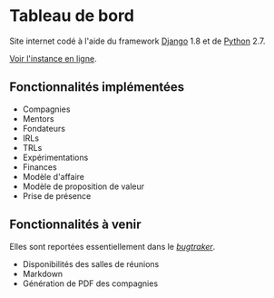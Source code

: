 # Tableau de bord

Site internet codé à l'aide du framework [Django](https://www.djangoproject.com/) 1.8 et de [Python](https://www.python.org/) 2.7.

[Voir l'instance en ligne](http://kpi.etsmtl.ca).


## Fonctionnalités implémentées

- Compagnies
- Mentors
- Fondateurs
- IRLs
- TRLs
- Expérimentations
- Finances
- Modèle d'affaire
- Modèle de proposition de valeur
- Prise de présence


## Fonctionnalités à venir

Elles sont reportées essentiellement dans le [*bugtraker*](https://github.com/MaisonLogicielLibre/TableauDeBord/issues).

- Disponibilités des salles de réunions
- Markdown
- Génération de PDF des compagnies
